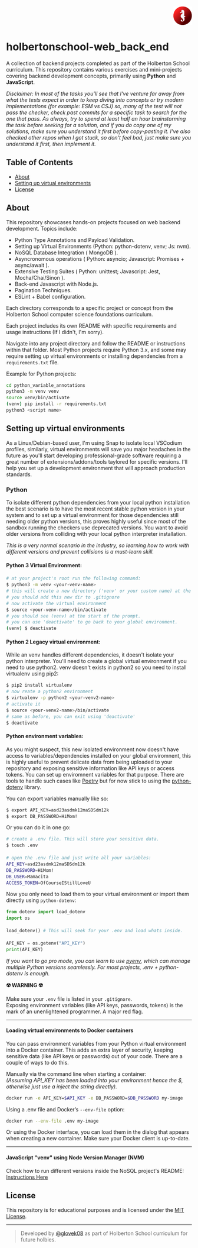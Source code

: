 <p align="right">
  <a href="https://holbertonschool.uy/" target="_blank" style="border:0;">
    <img src="https://github.com/glovek08/glovek08/blob/main/holberton_logo.png?raw=true" height="50" alt="Holberton Logo"/>
  </a>
</p>

# holbertonschool-web_back_end

A collection of backend projects completed as part of the Holberton School curriculum. This repository contains various exercises and mini-projects covering backend development concepts, primarily using **Python** and **JavaScript**.

<i>Disclaimer: In most of the tasks you'll see that I've venture far away from what the tests expect in order to keep diving into concepts or try modern implementations (for example: ESM vs CSJ) so, many of the test will not pass the checker, check past commits for a specific task to search for the one that pass. As always, try to spend at least half an hour brainstorming the task before seeking for a solution, and if you do copy one of my solutions, make sure you understand it first before copy-pasting it. I've also checked other repos when I got stuck, so don't feel bad, just make sure you understand it first, then implement it.</i>

## Table of Contents

- [About](#about)
- [Setting up virtual environments](#setting-up-virtual-environments)
- [License](#license)

## About

This repository showcases hands-on projects focused on web backend development. Topics include:

- Python Type Annotations and Payload Validation.
- Setting up Virtual Environments (Python: python-dotenv, venv; Js: nvm).
- NoSQL Database Integration ( MongoDB ).
- Asyncronomous operations ( Python: asyncio; Javascript: Promises + async/await ).
- Extensive Testing Suites ( Python: unittest; Javascript: Jest, Mocha/Chai/Sinon ).
- Back-end Javascript with Node.js.
- Pagination Techniques.
- ESLint + Babel configuration.

Each directory corresponds to a specific project or concept from the Holberton School computer science foundations curriculum.

Each project includes its own README with specific requirements and usage instructions (If I didn't, I'm sorry).

Navigate into any project directory and follow the README or instructions within that folder. Most Python projects require Python 3.x, and some may require setting up virtual environments or installing dependencies from a `requirements.txt` file.

Example for Python projects:

```bash
cd python_variable_annotations
python3 -m venv venv
source venv/bin/activate
(venv) pip install -r requirements.txt
python3 <script name>
```

## Setting up virtual environments

As a Linux/Debian-based user, I'm using Snap to isolate local VSCodium profiles, similarly, virtual environments will save you major headaches in the future as you'll start developing professional-grade software requiring a great number of extensions/addons/tools taylored for specific versions. I'll help you set up a development environment that will approach production standards.

### Python
To isolate different python dependencies from your local python installation the best scenario is to have the most recent stable python version in your system and to set up a virtual environment for those dependencies still needing older python versions, this proves highly useful since most of the sandbox running the checkers use deprecated versions. You want to avoid older versions from colliding with your local python interpreter installation.

<i>This is a very normal scenario in the industry, so learning how to work with different versions and prevent collisions is a must-learn skill.</i>

#### Python 3 Virtual Environment:
```bash
# at your project's root run the following command:
$ python3 -m venv <your-venv-name>
# this will create a new directory ('venv' or your custom name) at the root of your project.
# you should add this new dir to .gitignore
# now activate the virtual environment
$ source <your-venv-name>/bin/activate
# you should see (venv) at the start of the prompt.
# you can use 'deactivate' to go back to your global environment.
(venv) $ deactivate
```

#### Python 2 Legacy virtual environment:
While an venv handles different dependencies, it doesn't isolate your python interpreter. You'll need to create a global virtual environment if you need to use python2. venv doesn't exists in python2 so you need to install virtualenv using pip2:
```bash
$ pip2 install virtualenv
# now reate a python2 environment
$ virtualenv -p python2 <your-venv2-name>
# activate it
$ source <your-venv2-name>/bin/activate
# same as before, you can exit using 'deactivate'
$ deactivate
```

#### Python environment variables:
As you might suspect, this new isolated environment now doesn't have access to variables/dependencies installed on your global enviromnent, this is highly useful to prevent delicate data from being uploaded to your repository and exposing sensitive information like API keys or access tokens. You can set up enviromnent variables for that purpose. There are tools to handle such cases like [Poetry](https://python-poetry.org/) but for now stick to using the [python-dotenv](https://pypi.org/project/python-dotenv/) library.

You can export variables manually like so:
```bash
$ export API_KEY=asd23asdmk12maSDSdm12k
$ export DB_PASSWORD=HiMom!
```
Or you can do it in one go:
```bash
# create a .env file. This will store your sensitive data.
$ touch .env

# open the .env file and just write all your variables:
API_KEY=asd23asdmk12maSDSdm12k
DB_PASSWORD=HiMom!
DB_USER=Mamacita
ACCESS_TOKEN=OfCourseIStillLoveU
```
Now you only need to load them to your virtual environment or import them directly using `python-dotenv`:
```python
from dotenv import load_dotenv
import os

load_dotenv() # This will seek for your .env and load whats inside.

API_KEY = os.getenv("API_KEY")
print(API_KEY)
```

<i>If you want to go pro mode, you can learn to use [pyenv](https://github.com/pyenv/pyenv), which can manage multiple Python versions seamlessly. For most projects, .env + python-dotenv is enough.</i>

**☢️ WARNING ☢️**

Make sure your `.env` file is listed in your `.gitignore`.  
Exposing environment variables (like API keys, passwords, tokens) is the mark of an unenlightened programmer. A major red flag.

---

#### Loading virtual environments to Docker containers

You can pass environment variables from your Python virtual environment into a Docker container. This adds an extra layer of security, keeping sensitive data (like API keys or passwords) out of your code.
There are a couple of ways to do this.

Manually via the command line when starting a container:<br>
<i>(Assuming API_KEY has been loaded into your environment hence the $, otherwise just use a inject the string directly).</i>
```bash
docker run -e API_KEY=$API_KEY -e DB_PASSWORD=$DB_PASSWORD my-image
```
Using a .env file and Docker’s `--env-file` option:
```bash
docker run --env-file .env my-image
```
Or using the Docker interface, you can load them in the dialog that appears when creating a new container. Make sure your Docker client is up-to-date.

---

#### JavaScript "venv" using Node Version Manager (NVM)

Check how to run different versions inside the NoSQL project's README: [Instructions Here](https://github.com/glovek08/holbertonschool-web_back_end/tree/main/NoSQL)

## License

This repository is for educational purposes and is licensed under the [MIT License](LICENSE).

---

> Developed by [@glovek08](https://github.com/glovek08) as part of Holberton School curriculum for future holbies.
